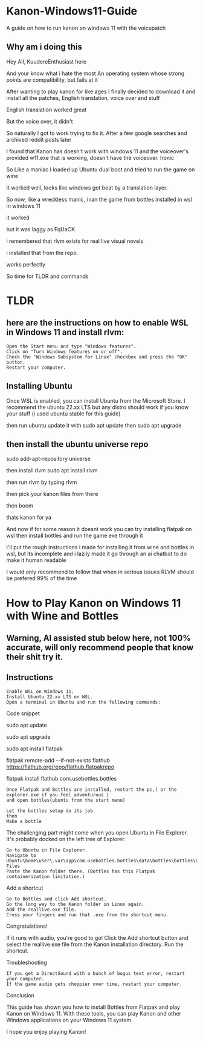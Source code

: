 # Kanon-Windows11-Guide
A guide on how to run kanon on windows 11 with the voicepatch

## Why am i doing this

Hey All, KuudereEnthusiast here

And your know what i hate the most
An operating system whose strong points are compatibility, but fails at it

After wanting to play kanon for like ages 
I finally decided to download it and install all the patches, English translation, voice over and stuff

English translation worked great

But the voice over, it didn't

So naturally I got to work trying to fix it.
After a few google searches and archived reddit posts later

I found that Kanon has doesn't work with windows 11 and the voiceover's provided w11.exe that is working, doesn't have the voiceover. Ironic

So
Like a maniac
I loaded up Ubuntu dual boot and tried to run the game on wine

It worked
well, looks like windows got beat by a translation layer.

So now, like a wreckless manic, i ran the game from bottles installed in wsl in windows 11

it worked


but it was laggy as FqUaCK.

i remembered that rlvm exists for real live visual novels

i installed that from the repo.


works perfectly

So
time for TLDR and commands

# TLDR

## here are the instructions on how to enable WSL in Windows 11 and install rlvm:

    Open the Start menu and type "Windows features".
    Click on "Turn Windows features on or off".
    Check the "Windows Subsystem for Linux" checkbox and press the "OK" button.
    Restart your computer.

## Installing Ubuntu
Once WSL is enabled, you can install Ubuntu from the Microsoft Store.
I recommend the ubuntu 22.xx LTS 
but any distro should work if you know your stuff
(i used ubuntu stable for this guide)

then run ubuntu
update it with 
sudo apt update
then
sudo apt upgrade

## then install the ubuntu universe repo 
sudo add-apt-repository universe

then install rlvm
sudo apt install rlvm

then run rlvm by typing 
rlvm

then pick your kanon files from there

then boom

thats kanon for ya



And now if for some reason it doesnt work
you can try installing flatpak on wsl
then install bottles and run the game exe through it

I'll put the rough instructions i made for installing it from wine and bottles in wsl, but its incomplete and i lazily made it go through an ai chatbot to do make it human readable

I would only recommend to follow that when in serious issues
RLVM should be prefered 99% of the time

# How to Play Kanon on Windows 11 with Wine and Bottles
## Warning, AI assisted stub below here, not 100% accurate, will only recommend people that know their shit try it.

## Instructions

    Enable WSL on Windows 11.
    Install Ubuntu 22.xx LTS on WSL.
    Open a terminal in Ubuntu and run the following commands:

Code snippet

sudo apt update

sudo apt upgrade

sudo apt install flatpak

flatpak remote-add --if-not-exists flathub https://flathub.org/repo/flathub.flatpakrepo

flatpak install flathub com.usebottles.bottles


    Once Flatpak and Bottles are installed, restart the pc,( or the explorer.exe if you feel adventurous )
    and open bottles(ubuntu from the start menu)
    
    Let the bottles setup do its job
    then
    Make a bottle

The challenging part might come when you open Ubuntu in File Explorer. It's probably docked on the left tree of Explorer.

    Go to Ubuntu in File Explorer.
    Navigate to Ubuntu\home\user\.var\app\com.usebottles.bottles\data\bottles\bottles\bottlename\drive_c\Program Files
    Paste the Kanon folder there. (Bottles has this Flatpak containerization limitation.)

Add a shortcut

    Go to Bottles and click Add shortcut.
    Go the long way to the Kanon folder in Linux again.
    Add the reallive.exe file.
    Cross your fingers and run that .exe from the shortcut menu.

Congratulations!

If it runs with audio, you're good to go!
    Click the Add shortcut button and select the reallive.exe file from the Kanon installation directory.
    Run the shortcut.

Troubleshooting

    If you get a DirectSound with a bunch of bogus text error, restart your computer.
    If the game audio gets choppier over time, restart your computer.

Conclusion

This guide has shown you how to install Bottles from Flatpak and play Kanon on Windows 11. With these tools, you can play Kanon and other Windows applications on your Windows 11 system.

I hope you enjoy playing Kanon!
